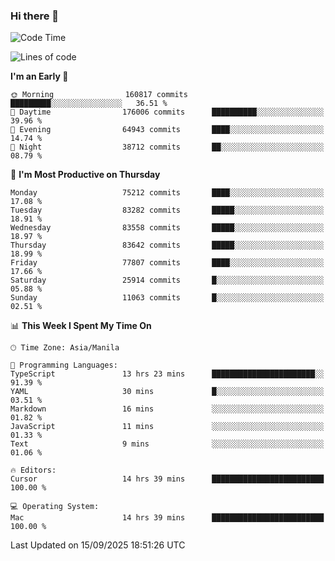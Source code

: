 ### Hi there 👋

<!--START_SECTION:waka-->
![Code Time](http://img.shields.io/badge/Code%20Time-6%2C270%20hrs-blue)

![Lines of code](https://img.shields.io/badge/From%20Hello%20World%20I%27ve%20Written-147.6%20million%20lines%20of%20code-blue)

**I'm an Early 🐤** 

```text
🌞 Morning                160817 commits      █████████░░░░░░░░░░░░░░░░   36.51 % 
🌆 Daytime                176006 commits      ██████████░░░░░░░░░░░░░░░   39.96 % 
🌃 Evening                64943 commits       ████░░░░░░░░░░░░░░░░░░░░░   14.74 % 
🌙 Night                  38712 commits       ██░░░░░░░░░░░░░░░░░░░░░░░   08.79 % 
```
📅 **I'm Most Productive on Thursday** 

```text
Monday                   75212 commits       ████░░░░░░░░░░░░░░░░░░░░░   17.08 % 
Tuesday                  83282 commits       █████░░░░░░░░░░░░░░░░░░░░   18.91 % 
Wednesday                83558 commits       █████░░░░░░░░░░░░░░░░░░░░   18.97 % 
Thursday                 83642 commits       █████░░░░░░░░░░░░░░░░░░░░   18.99 % 
Friday                   77807 commits       ████░░░░░░░░░░░░░░░░░░░░░   17.66 % 
Saturday                 25914 commits       █░░░░░░░░░░░░░░░░░░░░░░░░   05.88 % 
Sunday                   11063 commits       █░░░░░░░░░░░░░░░░░░░░░░░░   02.51 % 
```


📊 **This Week I Spent My Time On** 

```text
🕑︎ Time Zone: Asia/Manila

💬 Programming Languages: 
TypeScript               13 hrs 23 mins      ███████████████████████░░   91.39 % 
YAML                     30 mins             █░░░░░░░░░░░░░░░░░░░░░░░░   03.51 % 
Markdown                 16 mins             ░░░░░░░░░░░░░░░░░░░░░░░░░   01.82 % 
JavaScript               11 mins             ░░░░░░░░░░░░░░░░░░░░░░░░░   01.33 % 
Text                     9 mins              ░░░░░░░░░░░░░░░░░░░░░░░░░   01.06 % 

🔥 Editors: 
Cursor                   14 hrs 39 mins      █████████████████████████   100.00 % 

💻 Operating System: 
Mac                      14 hrs 39 mins      █████████████████████████   100.00 % 
```


 Last Updated on 15/09/2025 18:51:26 UTC
<!--END_SECTION:waka-->


<!--
**rad182/rad182** is a ✨ _special_ ✨ repository because its `README.md` (this file) appears on your GitHub profile.

Here are some ideas to get you started:

- 🔭 I’m currently working on ...
- 🌱 I’m currently learning ...
- 👯 I’m looking to collaborate on ...
- 🤔 I’m looking for help with ...
- 💬 Ask me about ...
- 📫 How to reach me: ...
- 😄 Pronouns: ...
- ⚡ Fun fact: ...
-->
